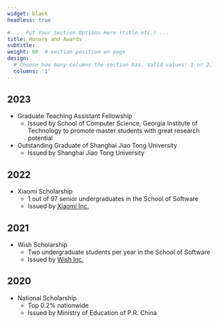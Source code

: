 ```yaml
---
widget: blank
headless: true

# ... Put Your Section Options Here (title etc.) ...
title: Honors and Awards
subtitle:
weight: 60  # section position on page
design:
  # Choose how many columns the section has. Valid values: 1 or 2.
  columns: '1'
---
```


## 2023
- Graduate Teaching Assistant Fellowship
  - Issued by School of Computer Science, Georgia Institute of Technology to promote master students with great research potential
- Outstanding Graduate of Shanghai Jiao Tong University
  - Issued by Shanghai Jiao Tong University
## 2022
- Xiaomi Scholarship
  - 1 out of 97 senior undergraduates in the School of Software
  - Issued by [Xiaomi Inc.](https://www.mi.com/us/)
## 2021
- Wish Scholarship
  - Two undergraduate students per year in the School of Software
  - Issued by [Wish Inc.](https://www.wish.com/companyinfo?hide_login_modal=true)

## 2020
- National Scholarship
  - Top 0.2% nationwide
  - Issued by Ministry of Education of P.R. China